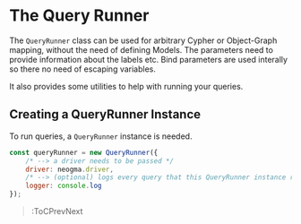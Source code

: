 # The Query Runner

The `QueryRunner` class can be used for arbitrary Cypher or Object-Graph mapping, without the need of defining Models. The parameters need to provide information about the labels etc. Bind parameters are used interally so there no need of escaping variables.

It also provides some utilities to help with running your queries.

## Creating a QueryRunner Instance
To run queries, a `QueryRunner` instance is needed.
```js
const queryRunner = new QueryRunner({
    /* --> a driver needs to be passed */
    driver: neogma.driver,
    /* --> (optional) logs every query that this QueryRunner instance runs, using the given function */
    logger: console.log
});
```

> :ToCPrevNext